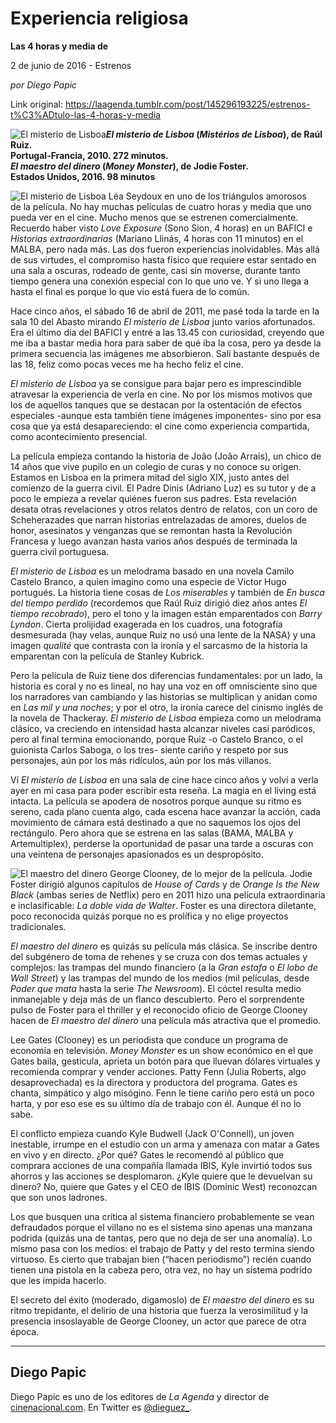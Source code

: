 # Experiencia religiosa

**Las 4 horas y media de**

2 de junio de 2016 - Estrenos

_por Diego Papic_

Link original: https://laagenda.tumblr.com/post/145296193225/estrenos-t%C3%ADtulo-las-4-horas-y-media

![El misterio de Lisboa](https://64.media.tumblr.com/8c9056c9d6918a040e85eb94077c2efa/tumblr_inline_pk21av867Z1t6q87u_500.jpg)***El misterio de Lisboa* (*Mistérios de Lisboa*), de Raúl Ruiz.  
Portugal-Francia, 2010. 272 minutos.  
*El maestro del dinero* (*Money Monster*), de Jodie Foster.  
Estados Unidos, 2016. 98 minutos**

![El misterio de Lisboa](https://64.media.tumblr.com/8c9056c9d6918a040e85eb94077c2efa/tumblr_inline_pk21av867Z1t6q87u_500.jpg) Léa Seydoux en uno de los triángulos amorosos  
de la película. No hay muchas películas de cuatro horas y media que uno pueda ver en el cine. Mucho menos que se estrenen comercialmente. Recuerdo haber visto *Love Exposure* (Sono Sion, 4 horas) en un BAFICI e *Historias extraordinarias* (Mariano Llinás, 4 horas con 11 minutos) en el MALBA, pero nada más. Las dos fueron experiencias inolvidables. Más allá de sus virtudes, el compromiso hasta físico que requiere estar sentado en una sala a oscuras, rodeado de gente, casi sin moverse, durante tanto tiempo genera una conexión especial con lo que uno ve. Y si uno llega a hasta el final es porque lo que vio está fuera de lo común.

Hace cinco años, el sábado 16 de abril de 2011, me pasé toda la tarde en la sala 10 del Abasto mirando *El misterio de Lisboa* junto varios afortunados. Era el último día del BAFICI y entré a las 13.45 con curiosidad, creyendo que me iba a bastar media hora para saber de qué iba la cosa, pero ya desde la primera secuencia las imágenes me absorbieron. Salí bastante después de las 18, feliz como pocas veces me ha hecho feliz el cine.

*El misterio de Lisboa* ya se consigue para bajar pero es imprescindible atravesar la experiencia de verla en cine. No por los mismos motivos que los de aquellos tanques que se destacan por la ostentación de efectos especiales -aunque esta también tiene imágenes imponentes- sino por esa cosa que ya está desapareciendo: el cine como experiencia compartida, como acontecimiento presencial.

La película empieza contando la historia de João (João Arrais), un chico de 14 años que vive pupilo en un colegio de curas y no conoce su origen. Estamos en Lisboa en la primera mitad del siglo XIX, justo antes del comienzo de la guerra civil. El Padre Dinis (Adriano Luz) es su tutor y de a poco le empieza a revelar quiénes fueron sus padres. Esta revelación desata otras revelaciones y otros relatos dentro de relatos, con un coro de Scheherazades que narran historias entrelazadas de amores, duelos de honor, asesinatos y venganzas que se remontan hasta la Revolución Francesa y luego avanzan hasta varios años después de terminada la guerra civil portuguesa.

*El misterio de Lisboa* es un melodrama basado en una novela Camilo Castelo Branco, a quien imagino como una especie de Victor Hugo portugués. La historia tiene cosas de *Los miserables* y también de *En busca del tiempo perdido* (recordemos que Raúl Ruiz dirigió diez años antes *El tiempo recobrado*), pero el tono y la imagen están emparentados con *Barry Lyndon*. Cierta prolijidad exagerada en los cuadros, una fotografía desmesurada (hay velas, aunque Ruiz no usó una lente de la NASA) y una imagen *qualité* que contrasta con la ironía y el sarcasmo de la historia la emparentan con la película de Stanley Kubrick.

Pero la película de Ruiz tiene dos diferencias fundamentales: por un lado, la historia es coral y no es lineal, no hay una voz en off omnisciente sino que los narradores van cambiando y las historias se multiplican y anidan como en *Las mil y una noches*; y por el otro, la ironía carece del cinismo inglés de la novela de Thackeray. *El misterio de Lisboa* empieza como un melodrama clásico, va creciendo en intensidad hasta alcanzar niveles casi paródicos, pero al final termina emocionando, porque Ruiz -o Castelo Branco, o el guionista Carlos Saboga, o los tres- siente cariño y respeto por sus personajes, aún por los más ridículos, aún por los más villanos.

Ví *El misterio de Lisboa* en una sala de cine hace cinco años y volví a verla ayer en mi casa para poder escribir esta reseña. La magia en el living está intacta. La película se apodera de nosotros porque aunque su ritmo es sereno, cada plano cuenta algo, cada escena hace avanzar la acción, cada movimiento de cámara está destinado a que no saquemos los ojos del rectángulo. Pero ahora que se estrena en las salas (BAMA, MALBA y Artemultiplex), perderse la oportunidad de pasar una tarde a oscuras con una veintena de personajes apasionados es un despropósito.

![El maestro del dinero](https://64.media.tumblr.com/a3e4c13a6122a3cb47280227ea8f5c34/tumblr_inline_pk21av099A1t6q87u_500.jpg) George Clooney, de lo mejor de la película. Jodie Foster dirigió algunos capítulos de *House of Cards* y de *Orange Is the New Black* (ambas series de Netflix) pero en 2011 hizo una película extraordinaria e inclasificable: *La doble vida de Walter*. Foster es una directora diletante, poco reconocida quizás porque no es prolífica y no elige proyectos tradicionales.

*El maestro del dinero* es quizás su película más clásica. Se inscribe dentro del subgénero de toma de rehenes y se cruza con dos temas actuales y complejos: las trampas del mundo financiero (a la *Gran estafa* o *El lobo de Wall Street*) y las trampas del mundo de los medios (mil películas, desde *Poder que mata* hasta la serie *The Newsroom*). El cóctel resulta medio inmanejable y deja más de un flanco descubierto. Pero el sorprendente pulso de Foster para el thriller y el reconocido oficio de George Clooney hacen de *El maestro del dinero* una película más atractiva que el promedio.

Lee Gates (Clooney) es un periodista que conduce un programa de economía en televisión. *Money Monster* es un show económico en el que Gates baila, gesticula, aprieta un botón para que lluevan dólares virtuales y recomienda comprar y vender acciones. Patty Fenn (Julia Roberts, algo desaprovechada) es la directora y productora del programa. Gates es chanta, simpático y algo misógino. Fenn le tiene cariño pero está un poco harta, y por eso ese es su último día de trabajo con él. Aunque él no lo sabe.

El conflicto empieza cuando Kyle Budwell (Jack O'Connell), un joven inestable, irrumpe en el estudio con un arma y amenaza con matar a Gates en vivo y en directo. ¿Por qué? Gates le recomendó al público que comprara acciones de una compañía llamada IBIS, Kyle invirtió todos sus ahorros y las acciones se desplomaron. ¿Kyle quiere que le devuelvan su dinero? No, quiere que Gates y el CEO de IBIS (Dominic West) reconozcan que son unos ladrones.

Los que busquen una crítica al sistema financiero probablemente se vean defraudados porque el villano no es el sistema sino apenas una manzana podrida (quizás una de tantas, pero que no deja de ser una anomalía). Lo mismo pasa con los medios: el trabajo de Patty y del resto termina siendo virtuoso. Es cierto que trabajan bien (“hacen periodismo”) recién cuando tienen una pistola en la cabeza pero, otra vez, no hay un sistema podrido que les impida hacerlo.

El secreto del éxito (moderado, digamoslo) de *El maestro del dinero* es su ritmo trepidante, el delirio de una historia que fuerza la verosimilitud y la presencia insoslayable de George Clooney, un actor que parece de otra época.

  




---

 Diego Papic
------------

 Diego Papic es uno de los editores de *La Agenda* y director de [cinenacional.com](http://www.cinenacional.com). En Twitter es [@dieguez\_](http://www.twitter.com/dieguez_). 

